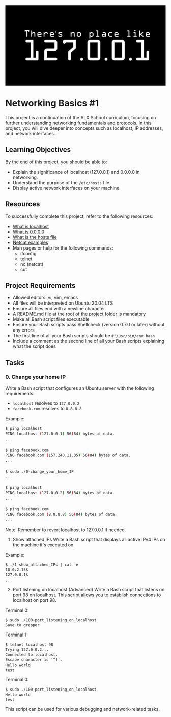 <div style="width: 100%; height: 0; padding-bottom: 50%; position: relative;">
    <img src="home.png" alt="OOP Image" style="position: absolute; width: 800%; height: 100%; object-fit: cover;">
</div>


# Networking Basics #1

This project is a continuation of the ALX School curriculum, focusing on further understanding networking fundamentals and protocols. In this project, you will dive deeper into concepts such as localhost, IP addresses, and network interfaces.

## Learning Objectives

By the end of this project, you should be able to:

- Explain the significance of localhost (127.0.0.1) and 0.0.0.0 in networking.
- Understand the purpose of the `/etc/hosts` file.
- Display active network interfaces on your machine.

## Resources

To successfully complete this project, refer to the following resources:

- [What is localhost](https://en.wikipedia.org/wiki/Localhost)
- [What is 0.0.0.0](https://en.wikipedia.org/wiki/0.0.0.0)
- [What is the hosts file](https://en.wikipedia.org/wiki/Hosts_(file))
- [Netcat examples](https://www.tecmint.com/netcat-nc-command-guide/)
- Man pages or help for the following commands:
  - ifconfig
  - telnet
  - nc (netcat)
  - cut

## Project Requirements

- Allowed editors: vi, vim, emacs
- All files will be interpreted on Ubuntu 20.04 LTS
- Ensure all files end with a newline character
- A README.md file at the root of the project folder is mandatory
- Make all Bash script files executable
- Ensure your Bash scripts pass Shellcheck (version 0.7.0 or later) without any errors
- The first line of all your Bash scripts should be `#!/usr/bin/env bash`
- Include a comment as the second line of all your Bash scripts explaining what the script does

## Tasks

### 0. Change your home IP

Write a Bash script that configures an Ubuntu server with the following requirements:

- `localhost` resolves to `127.0.0.2`
- `facebook.com` resolves to `8.8.8.8`

Example:

```bash
$ ping localhost
PING localhost (127.0.0.1) 56(84) bytes of data.
...

$ ping facebook.com
PING facebook.com (157.240.11.35) 56(84) bytes of data.
...

$ sudo ./0-change_your_home_IP
...

$ ping localhost
PING localhost (127.0.0.2) 56(84) bytes of data.
...

$ ping facebook.com
PING facebook.com (8.8.8.8) 56(84) bytes of data.
...
```

Note: Remember to revert localhost to 127.0.0.1 if needed.

1. Show attached IPs
Write a Bash script that displays all active IPv4 IPs on the machine it's executed on.

Example:

```
$ ./1-show_attached_IPs | cat -e
10.0.2.15$
127.0.0.1$
...
```

2. Port listening on localhost (Advanced)
Write a Bash script that listens on port 98 on localhost. This script allows you to establish connections to localhost on port 98.


Terminal 0:
```
$ sudo ./100-port_listening_on_localhost
Save to grepper

```
Terminal 1:

```
$ telnet localhost 98
Trying 127.0.0.2...
Connected to localhost.
Escape character is '^]'.
Hello world
test
```

Terminal 0:

```
$ sudo ./100-port_listening_on_localhost
Hello world
test
```
This script can be used for various debugging and network-related tasks.